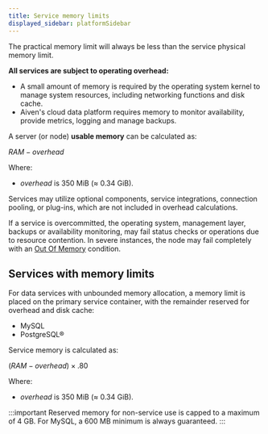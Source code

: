```yaml
---
title: Service memory limits
displayed_sidebar: platformSidebar
---
```


The practical memory limit will always be less than the service physical
memory limit.

**All services are subject to operating overhead:**

-   A small amount of memory is required by the operating system kernel
    to manage system resources, including networking functions and disk
    cache.
-   Aiven's cloud data platform requires memory to monitor
    availability, provide metrics, logging and manage backups.

A server (or node) **usable memory** can be calculated as:

${ RAM - overhead }$

Where:

- $overhead$ is 350 MiB (≈ 0.34 GiB).

Services may utilize optional components, service integrations,
connection pooling, or plug-ins, which are not included in overhead
calculations.

If a service is overcommitted, the operating system, management layer,
backups or availability monitoring, may fail status checks or operations
due to resource contention. In severe instances, the node may fail
completely with an
[Out Of Memory](/docs/platform/concepts/out-of-memory-conditions)
condition.

## Services with memory limits

For data services with unbounded memory allocation, a memory limit is placed on
the primary service container, with the remainder reserved for overhead and disk
cache:

- MySQL
- PostgreSQL®

Service memory is calculated as:

$(RAM - overhead) \times .80$

Where:

- $overhead$ is 350 MiB (≈ 0.34 GiB).

:::important
Reserved memory for non-service use is capped to a maximum of 4 GB. For MySQL, a
600 MB minimum is always guaranteed.
:::
